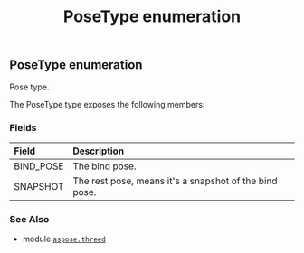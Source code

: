 ﻿---
title: PoseType enumeration
second_title: Aspose.3D for Python via .NET API References
description: 
type: docs
weight: 260
url: /python-net/aspose.threed/posetype/
is_root: false
---

## PoseType enumeration

Pose type.



The PoseType type exposes the following members:

### Fields
| Field | Description |
| :- | :- |
| BIND_POSE | The bind pose. |
| SNAPSHOT | The rest pose, means it's a snapshot of the bind pose. |



### See Also
* module [`aspose.threed`](..)

